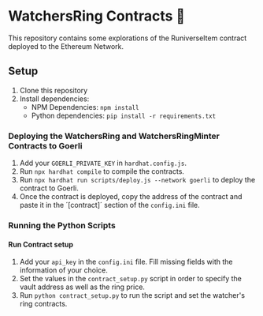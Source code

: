# WatchersRing Contracts 📃

This repository contains some explorations of the RuniverseItem contract deployed to the Ethereum Network.

## Setup

1. Clone this repository
2. Install dependencies:
    - NPM Dependencies: `npm install`
    - Python dependencies: `pip install -r requirements.txt`

### Deploying the WatchersRing and WatchersRingMinter Contracts to Goerli

1. Add your `GOERLI_PRIVATE_KEY` in `hardhat.config.js`.
2. Run `npx hardhat compile` to compile the contracts.
3. Run `npx hardhat run scripts/deploy.js --network goerli` to deploy the contract to Goerli.
4. Once the contract is deployed, copy the address of the contract and paste it in the ´[contract]´ section of the `config.ini` file.

### Running the Python Scripts

#### Run Contract setup

1. Add your `api_key` in the `config.ini` file. Fill missing fields with the information of your choice.
2. Set the values in the `contract_setup.py` script in order to specify the vault address as well as the ring price.
2. Run `python contract_setup.py` to run the script and set the watcher's ring contracts.